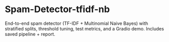 # Spam-Detector-tfidf-nb
End-to-end spam detector (TF-IDF + Multinomial Naive Bayes) with stratified splits, threshold tuning, test metrics, and a Gradio demo. Includes saved pipeline + report.
